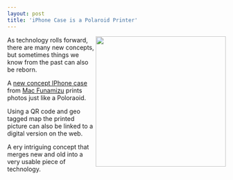 ```yaml
---
layout: post
title: 'iPhone Case is a Polaroid Printer'
---
```

<img src="http://kinlane-productions.s3.amazonaws.com/mimeo/other/Iphone-Polaroid-Print.jpg" alt="" width="300" align="right" />As technology rolls forward,  there are many new concepts, but sometimes things we know from the past can also be reborn.<p></p>
A <a title="new concept IPhone case" href="http://www.yankodesign.com/2011/05/02/iphone-case-is-a-polaroid-printer/">new concept IPhone case</a> from <a title="Mac Funamizu" href="http://www.yankodesign.com/?s=%22mac+funamizu%22&amp;x=31&amp;y=19&amp;lang=en">Mac Funamizu</a> prints photos just like a Poloraoid.<p></p>
Using a QR code and geo tagged map the printed picture can also be linked to a digital version on the web.<p></p>
A ery intriguing concept that merges new and old into a very usable piece of technology.